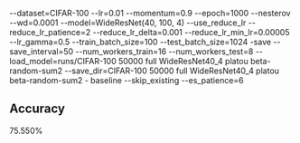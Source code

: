 --dataset=CIFAR-100 --lr=0.01 --momentum=0.9 --epoch=1000 --nesterov --wd=0.0001 --model=WideResNet(40, 100, 4) --use_reduce_lr --reduce_lr_patience=2 --reduce_lr_delta=0.001 --reduce_lr_min_lr=0.00005 --lr_gamma=0.5 --train_batch_size=100 --test_batch_size=1024 -save --save_interval=50 --num_workers_train=16 --num_workers_test=8 --load_model=runs/CIFAR-100 50000 full WideResNet40_4 platou beta-random-sum2 --save_dir=CIFAR-100 50000 full WideResNet40_4 platou beta-random-sum2 - baseline --skip_existing --es_patience=6
## Accuracy
 75.550%